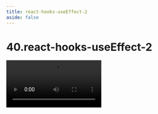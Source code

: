 ```yaml
---
title: react-hooks-useEffect-2
aside: false
---
```


# 40.react-hooks-useEffect-2

<video autoplay src="http://qn.chinavanes.com/interview/react-interview/40.react-hooks-useEffect-2.mp4" controls controlsList="nodownload" width="50%"/>

